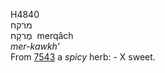 <body>
  <p>H4840<br>  מרקח  <br> מֶרקָח  ‎  merqâch  <br><i>mer-kawkh‘ </i><br>From <a href="h7543.htm">7543</a>  a <i>spicy</i> herb: -  X sweet.<br></p>
 </body>